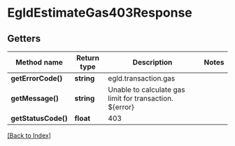 # EgldEstimateGas403Response

## Getters

Method name | Return type | Description | Notes
------------ | ------------- | ------------- | -------------
**getErrorCode()** | **string** | egld.transaction.gas |
**getMessage()** | **string** | Unable to calculate gas limit for transaction. ${error} |
**getStatusCode()** | **float** | 403 |

[[Back to Index]](../index.md)

